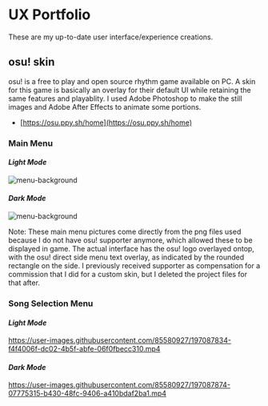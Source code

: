 # **UX Portfolio**
These are my up-to-date user interface/experience creations.

## **osu! skin**
osu! is a free to play and open source rhythm game available on PC. A skin for this game is basically an overlay for their default UI while retaining the same features and playablity. I used Adobe Photoshop to make the still images and Adobe After Effects to animate some portions.
* [https://osu.ppy.sh/home](https://osu.ppy.sh/home)

### **Main Menu**
#### *Light Mode*
![menu-background](https://user-images.githubusercontent.com/85580927/197084173-091f7fff-c2aa-4e21-b37e-d370191007d1.jpg)

#### *Dark Mode*
![menu-background](https://user-images.githubusercontent.com/85580927/197084108-22ea0f60-02c5-4a88-a6ae-de792f39882a.jpg)

Note: These main menu pictures come directly from the png files used because I do not have osu! supporter anymore, which allowed these to be displayed in game. The actual interface has the osu! logo overlayed ontop, with the osu! direct side menu text overlay, as indicated by the rounded rectangle on the side. I previously received supporter as compensation for a commission that I did for a custom skin, but I deleted the project files for that after.

### **Song Selection Menu**
#### *Light Mode*
https://user-images.githubusercontent.com/85580927/197087834-f4f4006f-dc02-4b5f-abfe-06f0fbecc310.mp4
#### *Dark Mode*
https://user-images.githubusercontent.com/85580927/197087874-07775315-b430-48fc-9406-a410bdaf2ba1.mp4


